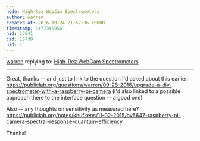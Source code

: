 ```yaml
---
node: High-Rez WebCam Spectrometers
author: warren
created_at: 2016-10-24 21:52:36 +0000
timestamp: 1477345956
nid: 13641
cid: 15730
uid: 1
---
```




[warren](../profile/warren) replying to: [High-Rez WebCam Spectrometers](../notes/stoft/10-23-2016/high-rez-webcam-spectrometers)

----
Great, thanks -- and just to link to the question I'd asked about this earlier: https://publiclab.org/questions/warren/09-28-2016/upgrade-a-diy-spectrometer-with-a-raspberry-pi-camera (i'd also linked to a possible approach there to the interface question -- a good one)

Also -- any thoughts on sensitivity as measured here? https://publiclab.org/notes/khufkens/11-02-2015/ov5647-raspberry-pi-camera-spectral-response-quantum-efficiency

Thanks!